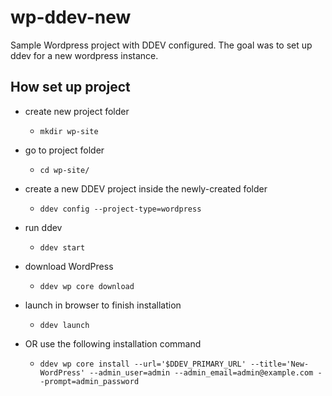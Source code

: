 # wp-ddev-new

Sample Wordpress project with DDEV configured. The goal was to set up ddev for a new wordpress instance.

## How set up project

- create new project folder

  - `mkdir wp-site`

- go to project folder

  - `cd wp-site/`

- create a new DDEV project inside the newly-created folder

  - `ddev config --project-type=wordpress`

- run ddev

  - `ddev start`

- download WordPress

  - `ddev wp core download`

- launch in browser to finish installation

  - `ddev launch`

- OR use the following installation command
  - `ddev wp core install --url='$DDEV_PRIMARY_URL' --title='New-WordPress' --admin_user=admin --admin_email=admin@example.com --prompt=admin_password`
